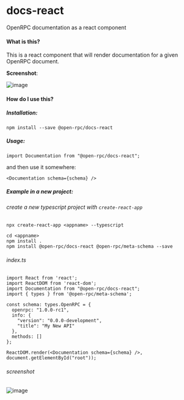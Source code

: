 # docs-react
OpenRPC documentation as a react component

#### What is this?
This is a react component that will render documentation for a given OpenRPC document.

**Screenshot**:

![image](https://user-images.githubusercontent.com/364566/54795109-1b1f5b80-4c08-11e9-9ba9-cc2f2d96c692.png)


#### How do I use this?

##### Installation:
```
npm install --save @open-rpc/docs-react
```
##### Usage:
```
import Documentation from "@open-rpc/docs-react";
```
and then use it somewhere:

```
<Documentation schema={schema} />
```

##### Example in a new project:

###### create a new typescript project with `create-react-app`

```
npx create-react-app <appname> --typescript
```

```
cd <appname>
npm install .
npm install @open-rpc/docs-react @open-rpc/meta-schema --save
```

###### index.ts
```
import React from 'react';
import ReactDOM from 'react-dom';
import Documentation from "@open-rpc/docs-react";
import { types } from '@open-rpc/meta-schema';

const schema: types.OpenRPC = {
  openrpc: "1.0.0-rc1",
  info: {
    "version": "0.0.0-development",
    "title": "My New API"
  },
  methods: []
};

ReactDOM.render(<Documentation schema={schema} />, document.getElementById("root"));

```

###### screenshot
![image](https://user-images.githubusercontent.com/364566/54797953-920e2180-4c13-11e9-9ff8-723a836d0e2c.png)
